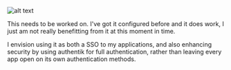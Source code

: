 ![alt text](https://avatars.githubusercontent.com/u/82976448?v=4)

This needs to be worked on. I've got it configured before and it does work, I just am not really benefitting from it
at this moment in time. 

I envision using it as both a SSO to my applications, and also enhancing security by using authentik for full authentication, rather than leaving every app open on its own authentication methods. 

